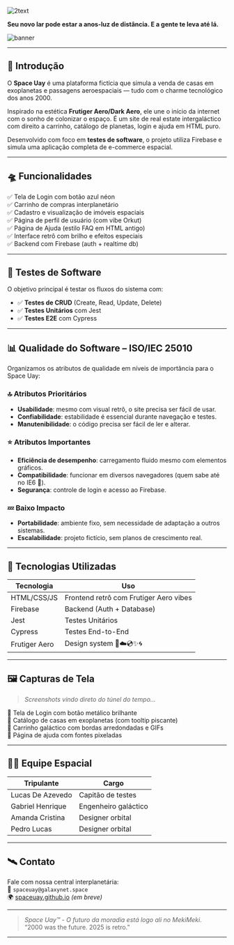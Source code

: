 ![2text](https://github.com/user-attachments/assets/3e9cd153-8607-4e09-a38f-74cd4975973b)
 
**Seu novo lar pode estar a anos-luz de distância. E a gente te leva até lá.**  

![banner](https://via.placeholder.com/800x200.png?text=Space+Uay+-+Real+Estate+Espacial+2000s+Style)

---

## 🚀 Introdução

O **Space Uay** é uma plataforma fictícia que simula a venda de casas em exoplanetas e passagens aeroespaciais — tudo com o charme tecnológico dos anos 2000.  

Inspirado na estética **Frutiger Aero/Dark Aero**, ele une o início da internet com o sonho de colonizar o espaço. É um site de real estate intergaláctico com direito a carrinho, catálogo de planetas, login e ajuda em HTML puro.  

Desenvolvido com foco em **testes de software**, o projeto utiliza Firebase e simula uma aplicação completa de e-commerce espacial.

---

## 🛸 Funcionalidades

✅ Tela de Login com botão azul néon  
✅ Carrinho de compras interplanetário  
✅ Cadastro e visualização de imóveis espaciais  
✅ Página de perfil de usuário (com vibe Orkut)  
✅ Página de Ajuda (estilo FAQ em HTML antigo)  
✅ Interface retrô com brilho e efeitos especiais  
✅ Backend com Firebase (auth + realtime db)

---

## 🧪 Testes de Software

O objetivo principal é testar os fluxos do sistema com:

- ✅ **Testes de CRUD** (Create, Read, Update, Delete)
- ✅ **Testes Unitários** com Jest
- ✅ **Testes E2E** com Cypress

---

## 📊 Qualidade do Software – ISO/IEC 25010

Organizamos os atributos de qualidade em níveis de importância para o Space Uay:

### 🔝 Atributos Prioritários
- **Usabilidade**: mesmo com visual retrô, o site precisa ser fácil de usar.
- **Confiabilidade**: estabilidade é essencial durante navegação e testes.
- **Manutenibilidade**: o código precisa ser fácil de ler e alterar.

### ⭐ Atributos Importantes
- **Eficiência de desempenho**: carregamento fluido mesmo com elementos gráficos.
- **Compatibilidade**: funcionar em diversos navegadores (quem sabe até no IE6 👀).
- **Segurança**: controle de login e acesso ao Firebase.

### 💤 Baixo Impacto
- **Portabilidade**: ambiente fixo, sem necessidade de adaptação a outros sistemas.
- **Escalabilidade**: projeto fictício, sem planos de crescimento real.

---

## 💽 Tecnologias Utilizadas

| Tecnologia | Uso |
|------------|-----|
| HTML/CSS/JS | Frontend retrô com Frutiger Aero vibes |
| Firebase | Backend (Auth + Database) |
| Jest | Testes Unitários |
| Cypress | Testes End-to-End |
| Frutiger Aero | Design system 🌊☁️💿✨🌀 |

---

## 🖼️ Capturas de Tela

> *Screenshots vindo direto do túnel do tempo...*  

📸 Tela de Login com botão metálico brilhante  
📸 Catálogo de casas em exoplanetas (com tooltip piscante)  
📸 Carrinho galáctico com bordas arredondadas e GIFs  
📸 Página de ajuda com fontes pixeladas

---

## 👩‍🚀 Equipe Espacial

| Tripulante | Cargo |
|------------|-------|
| Lucas De Azevedo | Capitão de testes |
| Gabriel Henrique | Engenheiro galáctico |
| Amanda Cristina | Designer orbital |
| Pedro Lucas | Designer orbital |

---

## 🛰️ Contato

Fale com nossa central interplanetária:  
📧 `spaceuay@galaxynet.space`  
🌍 [spaceuay.github.io](https://spaceuay.github.io) _(em breve)_

---

> _Space Uay™ - O futuro da moradia está logo ali no MekiMeki._  
> “2000 was the future. 2025 is retro.”

---


